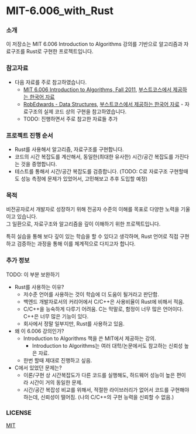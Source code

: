 # MIT-6.006_with_Rust

### 소개

이 저장소는 MIT 6.006 Introduction to Algorithms 강의를 기반으로 알고리즘과 자료구조를 Rust로 구현한 프로젝트입니다. 

### 참고자료

- 다음 자료를 주로 참고하였습니다.
  - [MIT 6.006 Introduction to Algorithms, Fall 2011](https://youtube.com/playlist?list=PLUl4u3cNGP61Oq3tWYp6V_F-5jb5L2iHb&si=Uwrxlvn8ZUfhIhkT), [부스트코스에서 제공하는 한국어 자료](https://www.boostcourse.org/cs113)
  - [RobEdwards - Data Structures](https://youtube.com/playlist?list=PLpPXw4zFa0uKKhaSz87IowJnOTzh9tiBk&si=QHzs0Bq8UWaIuN-s), [부스트코스에서 제공하는 한국어 자료](https://www.boostcourse.org/cs204) - 자료구조의 실제 코드 상의 구현을 참고하였습니다.
  - TODO: 진행하면서 주로 참고한 자료들 추가

### 프로젝트 진행 순서

- Rust를 사용해서 알고리즘, 자료구조를 구현합니다.
- 코드의 시간 복잡도를 계산해서, 동일한(최대한 유사한) 시간/공간 복잡도를 가진다는 것을 증명합니다.
- 테스트를 통해서 시간/공간 복잡도를 검증합니다. (TODO: C로 자료구조 구현할때도 성능 측정에 문제가 있었어서, 고민해보고 추후 도입할 예정)

### 목적

비전공자로서 개발자로 성장하기 위해 전공자 수준의 이해를 목표로 다양한 노력을 기울이고 있습니다.    
그 일환으로, 자료구조와 알고리즘을 깊이 이해하기 위한 프로젝트입니다.

특히 실습을 통해 보다 깊이 있는 학습을 할 수 있다고 생각하며, Rust 언어로 직접 구현하고 검증하는 과정을 통해 이를 체계적으로 다지고자 합니다.

### 추가 정보

TODO: 이 부분 보완하기

- Rust를 사용하는 이유?
  - 저수준 언어를 사용하는 것이 학습에 더 도움이 될거라고 판단함.
  - 백엔드 개발자로서의 커리어에서 C/C++은 사용비율이 Rust에 비해서 적음.
  - C/C++을 능숙하게 다루기 어려움. C는 막말로, 함정이 너무 많은 언어이다. C++은 너무 많은 기능이 있다.
  - 회사에서 정말 일부지만, Rust를 사용하고 있음.
- 왜 이 6.006 강의인가?
  - Introduction to Algorithms 책을 쓴 MIT에서 제공하는 강의.
    - Introduction to Algorithms는 여러 대학/논문에서도 참고하는 신뢰성 높은 자료.
  - 한번 할때 제대로 진행하고 싶음.
- C에서 있었던 문제는?
  - 이론/구현 상 시간복잡도가 다른 코드를 실행해도, 하드웨어 성능이 높은 편이라 시간이 거의 동일한 문제.
  - 시간/공간 복잡성 비교를 위해서, 적절한 라이브러리가 없어서 코드를 구현해야 하는데, 신뢰성이 떨어짐. (나의 C/C++의 구현 능력을 신뢰할 수 없음.)

### LICENSE

[MIT](./LICENSE)
